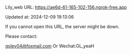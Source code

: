 Lily_web URL: https://ae6d-61-165-102-156.ngrok-free.app

Updated at: 2024-12-09 19:13:06

If you cannot open this URL, the server might be down.

Please contact: 

goley04@foxmail.com Or Wechat:GL_yeaH